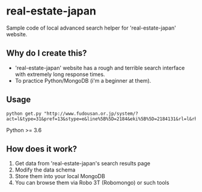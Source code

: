 # real-estate-japan
Sample code of local advanced search helper for 'real-estate-japan' website.

## Why do I create this?
- 'real-estate-japan' website has a rough and terrible search interface with extremely long response times.
- To practice Python/MongoDB (i'm a beginner at them).

## Usage
```
python get.py "http://www.fudousan.or.jp/system/?act=l&type=31&pref=13&stype=e&line%5B%5D=2184&eki%5B%5D=2184131&rl=l&rh=h&asl=l&ash=h&submitbtn=l"
```

Python >= 3.6

## How does it work?
1. Get data from 'real-estate-japan's search results page
2. Modify the data schema
3. Store them into your local MongoDB
4. You can browse them via Robo 3T (Robomongo) or such tools

